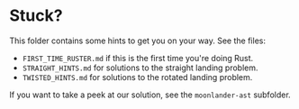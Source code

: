 Stuck?
======

This folder contains some hints to get you on your way. See the files:

- `FIRST_TIME_RUSTER.md` if this is the first time you're doing Rust.
- `STRAIGHT_HINTS.md` for solutions to the straight landing problem.
- `TWISTED_HINTS.md` for solutions to the rotated landing problem.

If you want to take a peek at our solution, see the `moonlander-ast`
subfolder.
